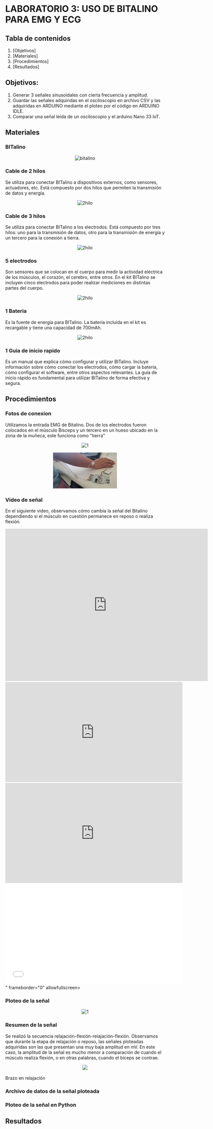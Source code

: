 # LABORATORIO 3: USO DE BITALINO PARA EMG Y ECG
 
## Tabla de contenidos
 1. [Objetivos]
 2. [Materiales]
 3. [Procedimientos]
 4. [Resultados]


## Objetivos:
  1. Generar 3 señales sinusoidales con cierta frecuencia y amplitud.
  2. Guardar las señales adquiridas en el osciloscopio en archivo CSV y las adquiridas en ARDUINO mediante el ploteo por el código en ARDUINO IDLE.
  3. Comparar una señal leída de un osciloscopio y el arduino Nano 33 IoT.

## Materiales
### BITalino

<p align="center">
  <img src="https://github.com/MateoPortal/IntroSenales/blob/503321ac6b98dd412af11dc4987800b30d8a27e1/Documentaci%C3%B3n/Laboratorio3/Pictures/Bitalino.jpeg" alt="bitalino" width="45%">
  </p>

### Cable de 2 hilos
Se utiliza para conectar BITalino a dispositivos externos, como sensores, actuadores, etc. Está compuesto por dos hilos que permiten la transmisión de datos y energía.

<p align="center">
  <img src="https://github.com/MateoPortal/IntroSenales/blob/503321ac6b98dd412af11dc4987800b30d8a27e1/Documentaci%C3%B3n/Laboratorio3/Pictures/cable2hilos.jpeg" alt="2hilo" width="25%">
  </p>



### Cable de 3 hilos
Se utiliza para conectar BITalino a los electrodos. Está compuesto por tres hilos: uno para la transmisión de datos, otro para la transmisión de energía y un tercero para la conexión a tierra.

<p align="center">
  <img src="https://github.com/MateoPortal/IntroSenales/blob/503321ac6b98dd412af11dc4987800b30d8a27e1/Documentaci%C3%B3n/Laboratorio3/Pictures/cable3hilos.jpeg" alt="2hilo" width="25%">
  </p>


### 5 electrodos
Son sensores que se colocan en el cuerpo para medir la actividad eléctrica de los músculos, el corazón, el cerebro, entre otros. En el kit BITalino se incluyen cinco electrodos para poder realizar mediciones en distintas partes del cuerpo.

<p align="center">
  <img src="https://cdn.shopify.com/s/files/1/0146/9569/4436/products/Electrodo_Backvolt_Circular_2_800x.png?v=1565294606" alt="2hilo" width="25%">
  </p>

### 1 Bateria
Es la fuente de energía para BITalino. La batería incluida en el kit es recargable y tiene una capacidad de 700mAh.

<p align="center">
  <img src="https://github.com/MateoPortal/IntroSenales/blob/b369fe5e0d1f1d11d12c900606117ab97e5308a4/Documentaci%C3%B3n/Laboratorio3/Pictures/BATERIA.jpeg" alt="2hilo" width="25%">
  </p>

### 1 Guia de inicio rapido
Es un manual que explica cómo configurar y utilizar BITalino. Incluye información sobre cómo conectar los electrodos, cómo cargar la batería, cómo configurar el software, entre otros aspectos relevantes. La guía de inicio rápido es fundamental para utilizar BITalino de forma efectiva y segura.


## Procedimientos

### Fotos de conexion
Utilizamos la entrada EMG de Bitalino. Dos de los electrodos fueron colocados en el músculo Bisceps y un tercero en un hueso ubicado en la zona de la muñeca, este funciona como "tierra"

<p align="center">
  <img src="https://github.com/MateoPortal/IntroSenales/blob/d6cd5bdafd6c2734a6577b80e178de1b1586cadd/Documentaci%C3%B3n/Laboratorio3/Pictures/electrodos_en_biceps.jpeg" alt="1" width="40%">
  </p>
 
 <p align="center">
  <img src="https://github.com/MateoPortal/IntroSenales/blob/d6cd5bdafd6c2734a6577b80e178de1b1586cadd/Documentaci%C3%B3n/Laboratorio3/Pictures/electrodo_en_mu%C3%B1eca.jpeg" alt="1" width="40%">
  </p>

 
 
### Video de señal
En el siguiente video, observamos cómo cambia la señal del Bitalino dependiendo si el músculo en cuestión permanece en reposo o realiza flexión.
<iframe
    width="640"
    height="480"
    src="https://www.youtube.com/embed/UmX4kyB2wfg"
    frameborder="0"
    allow="autoplay; encrypted-media"
    allowfullscreen
>
</iframe>

<iframe width="560" height="315" src="https://www.youtube.com/embed/UmX4kyB2wfg" frameborder="0" allowfullscreen></iframe>

<iframe width="560" height="315" src="https://www.youtube.com/embed/LxSqwbDHh7I" title="YouTube video player" frameborder="0" allow="accelerometer; autoplay; clipboard-write; encrypted-media; gyroscope; picture-in-picture; web-share" allowfullscreen></iframe>

<iframe width="560" height="315" src="<iframe width="560" height="315" src="https://www.youtube.com/embed/LxSqwbDHh7I" title="YouTube video player" frameborder="0" allow="accelerometer; autoplay; clipboard-write; encrypted-media; gyroscope; picture-in-picture; web-share" allowfullscreen></iframe>" frameborder="0" allowfullscreen></iframe>


### Ploteo de la señal
<p align="center">
  <img src="https://github.com/MateoPortal/IntroSenales/blob/main/Documentaci%C3%B3n/Laboratorio3/Pictures/senal_bitalino.jpeg" alt="1" width="100%">
  </p>

### Resumen de la señal 
Se realizó la secuencia relajación-flexión-relajación-flexión. Observamos que durante la etapa de relajación o reposo, las señales ploteadas adquiridas son las que presentan una muy baja amplitud en mV. En este caso, la amplitud de la señal es mucho menor a comparación de cuando el músculo realiza flexión, o en otras palabras, cuando el bíceps se contrae.

<p align="center">
  <img src="https://github.com/MateoPortal/IntroSenales/blob/main/Documentaci%C3%B3n/Laboratorio3/Pictures/brazo_reposo.jpeg" width="40%"> 
 
 Brazo en relajación</em>
  </p>
  
### Archivo de datos de la señal ploteada

### Ploteo de la señal en Python

## Resultados
